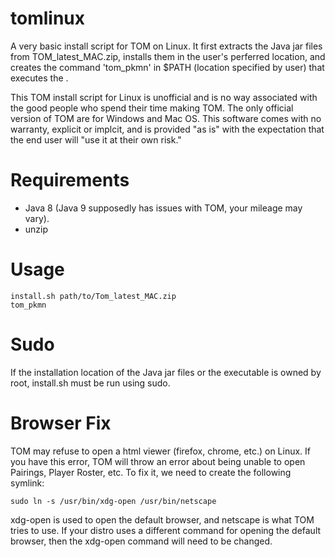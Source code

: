# tomlinux
A very basic install script for TOM on Linux. It first extracts the Java jar files from TOM_latest_MAC.zip, installs them in the user's perferred location, and creates the command 'tom_pkmn' in $PATH (location specified by user) that executes the . 

This TOM install script for Linux is unofficial and is no way associated with the good people who spend their time making TOM. The only official version of TOM are for Windows and Mac OS. This software comes with no warranty, explicit or implcit, and is provided "as is" with the expectation that the end user will "use it at their own risk."

# Requirements
- Java 8 (Java 9 supposedly has issues with TOM, your mileage may vary).
- unzip

# Usage
    
    install.sh path/to/Tom_latest_MAC.zip
    tom_pkmn
    
# Sudo
If the installation location of the Java jar files or the executable is owned by root, install.sh must be run using sudo.

# Browser Fix
TOM may refuse to open a html viewer (firefox, chrome, etc.) on Linux. If you have this error, TOM will throw an error about being unable to open Pairings, Player Roster, etc. To fix it, we need to create the following symlink:

    sudo ln -s /usr/bin/xdg-open /usr/bin/netscape

xdg-open is used to open the default browser, and netscape is what TOM tries to use. If your distro uses a different command for opening the default browser, then the xdg-open command will need to be changed.
